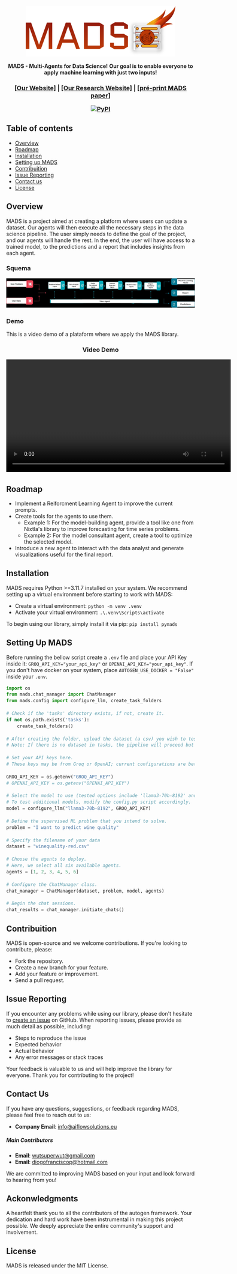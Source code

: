 <div align="center">
<img src="docs\assets\mads-logo.png" width="400px">

**MADS - Multi-Agents for Data Science!**
**Our goal is to enable everyone to apply machine learning with just two inputs!**
<h3>

[[Our Website]](https://aiflowsolutions.github.io/site-agi-flow-solutions/) | [[Our Research Website]](https://aiflowsolutions.github.io/site-agi-flow-research-robotics/) | [[pré-print MADS paper]](https://aiflowsolutions.github.io/site-agi-flow-research-robotics/papers.html)

[![PyPI](https://img.shields.io/pypi/v/pymads)](https://pypi.org/project/pymads/)

</h3>
</div>

## Table of contents

- [Overview](#overview)
- [Roadmap](#roadmap)
- [Installation](#installation)
- [Setting up MADS](#setting-up-mads)
- [Contribuition](#contribuition)
- [Issue Reporting](#issue-reporting)
- [Contact us](#contact-us)
- [License](#license)


## Overview
MADS is a project aimed at creating a platform where users can update a dataset. Our agents will then execute all the necessary steps in the data science pipeline. The user simply needs to define the goal of the project, and our agents will handle the rest. In the end, the user will have access to a trained model, to the predictions and a report that includes insights from each agent.

### Squema 
![Squema](docs/assets/squema.jpg)

### Demo
This is a video demo of a plataform where we apply the MADS library.
<div align="center">
<h3>Video Demo</h3>
<video width="600" controls>
  <source src="docs\assets\demo-tera-systems.mp4" type="video/mp4">
  Your browser does not support the video tag.
</video>
</div>

## Roadmap
- Implement a Reiforcment Learning Agent to improve the current prompts.
- Create tools for the agents to use them.
    - Example 1: For the model-building agent, provide a tool like one from Nixtla's library to improve forecasting for time series problems.
    - Example 2: For the model consultant agent, create a tool to optimize the selected model.
- Introduce a new agent to interact with the data analyst and generate visualizations useful for the final report.

## Installation
MADS requires Python >=3.11.7 installed on your system. We recommend setting up a virtual environment before starting to work with MADS:
- Create a virtual environment: `python -m venv .venv`
- Activate your virtual environment: `.\.venv\Scripts\activate`

To begin using our library, simply install it via pip:
`pip install pymads`

## Setting Up MADS
Before running the bellow script create a `.env` file and place your API Key inside it: `GROQ_API_KEY="your_api_key"` or `OPENAI_API_KEY="your_api_key"`.
If you don't have docker on your system, place `AUTOGEN_USE_DOCKER = "False"` inside your `.env`.

```python
import os
from mads.chat_manager import ChatManager
from mads.config import configure_llm, create_task_folders

# Check if the 'tasks' directory exists, if not, create it.
if not os.path.exists('tasks'):
    create_task_folders()

# After creating the folder, upload the dataset (a csv) you wish to test into tasks/datasets. 
# Note: If there is no dataset in tasks, the pipeline will proceed but yield no results.

# Set your API keys here.
# These keys may be from Groq or OpenAI; current configurations are better suited for Groq.

GROQ_API_KEY = os.getenv("GROQ_API_KEY")
# OPENAI_API_KEY = os.getenv("OPENAI_API_KEY")

# Select the model to use (tested options include 'llama3-70b-8192' and 'gpt-3.5-turbo-0125').
# To test additional models, modify the config.py script accordingly.
model = configure_llm("llama3-70b-8192", GROQ_API_KEY)

# Define the supervised ML problem that you intend to solve.
problem = "I want to predict wine quality"

# Specify the filename of your data
dataset = "winequality-red.csv"

# Choose the agents to deploy.
# Here, we select all six available agents.
agents = [1, 2, 3, 4, 5, 6]

# Configure the ChatManager class.
chat_manager = ChatManager(dataset, problem, model, agents)

# Begin the chat sessions.
chat_results = chat_manager.initiate_chats()
```

## Contribuition
MADS is open-source and we welcome contributions. If you're looking to contribute, please:

- Fork the repository.
- Create a new branch for your feature.
- Add your feature or improvement.
- Send a pull request.

## Issue Reporting

If you encounter any problems while using our library, please don't hesitate to [create an issue](https://github.com/AiFlowSolutions/MADS/issues) on GitHub. When reporting issues, please provide as much detail as possible, including:

- Steps to reproduce the issue
- Expected behavior
- Actual behavior
- Any error messages or stack traces

Your feedback is valuable to us and will help improve the library for everyone. Thank you for contributing to the project!

## Contact Us

If you have any questions, suggestions, or feedback regarding MADS, please feel free to reach out to us:

- **Company Email**: [info@aiflowsolutions.eu](mailto:info@aiflowsolutions.eu)

##### Main Contributors

- **Email**: [wutsuperwut@gmail.com](mailto:wutsuperwut@gmail.com)
- **Email**: [diogofranciscop@hotmail.com](mailto:diogofranciscop@hotmail.com)

We are committed to improving MADS based on your input and look forward to hearing from you!

## Ackonwledgments
A heartfelt thank you to all the contributors of the autogen framework. Your dedication and hard work have been instrumental in making this project possible. We deeply appreciate the entire community's support and involvement.

## License
MADS is released under the MIT License.
